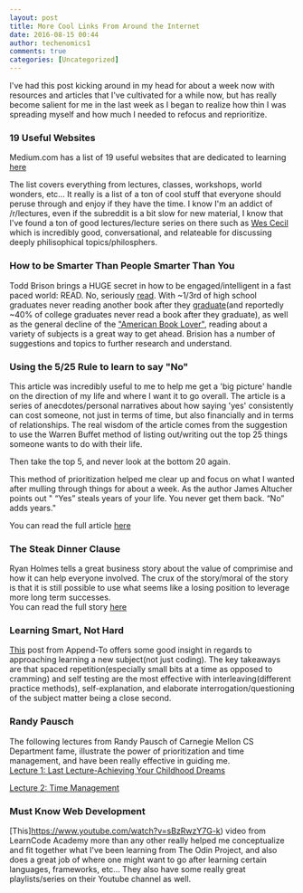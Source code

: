 ```yaml
---
layout: post
title: More Cool Links From Around the Internet
date: 2016-08-15 00:44
author: techenomics1
comments: true
categories: [Uncategorized]
---
```


I've had this post kicking around in my head for about a week now with resources and articles that I've cultivated for a while now, but has really become salient for me in the last week as I began to realize how thin I was spreading myself and how much I needed to refocus and reprioritize.  

### 19 Useful Websites

Medium.com has a list of 19 useful websites that are dedicated to learning [here](https://medium.com/the-mission/19-incredibly-useful-websites-you-wish-you-knew-earlier-eda6f16752c8#.hnrr2dl5b)

The list covers everything from lectures, classes, workshops, world wonders, etc... It really is a list of a ton of cool stuff that everyone should peruse through and enjoy if they have the time.  I know I'm an addict of /r/lectures, even if the subreddit is a bit slow for new material, I know that I've found a ton of good lectures/lecture series on there such as [Wes Cecil](https://www.youtube.com/channel/UC9ff15w4ufviWfv9UfIuByA) which is incredibly good, conversational, and relateable for discussing deeply philisophical topics/philosphers.  


### How to be Smarter Than People Smarter Than You

Todd Brison brings a HUGE secret in how to be engaged/intelligent in a fast paced world: READ.  No, seriously [read](https://medium.com/the-mission/how-to-be-smarter-than-people-smarter-than-you-7c66feec860b#.3f1mnr451).  With ~1/3rd of high school graduates never reading another book after they [graduate](https://www.google.com/url?sa=t&rct=j&q=&esrc=s&source=web&cd=1&cad=rja&uact=8&ved=0ahUKEwj62vSm6sLOAhVBHmMKHRWTDesQFggeMAA&url=http%3A%2F%2Fmentalfloss.com%2Farticle%2F27590%2Fwho-reads-books&usg=AFQjCNEtYY-qOFYHp2bbCoTCnHo8SsWcQg&sig2=Zwnwg9NnrilIcRBjl8t2gw)(and reportedly ~40% of college graduates never read a book after they graduate), as well as the general decline of the ["American Book Lover"](https://www.google.com/url?sa=t&rct=j&q=&esrc=s&source=web&cd=2&cad=rja&uact=8&ved=0ahUKEwj62vSm6sLOAhVBHmMKHRWTDesQFggnMAE&url=http%3A%2F%2Fwww.theatlantic.com%2Fbusiness%2Farchive%2F2014%2F01%2Fthe-decline-of-the-american-book-lover%2F283222%2F&usg=AFQjCNGOuLf2Op6_oiwfAmrkakyt8RhV_g&sig2=AiEsRlxisAdo6EsPLC7VhQ), reading about a variety of subjects is a great way to get ahead.  Brision has a number of suggestions and topics to further research and understand.  



### Using the 5/25 Rule to learn to say "No"

This article was incredibly useful to me to help me get a 'big picture' handle on the direction of my life and where I want it to go overall.  The article is a series of anecdotes/personal narratives about how saying 'yes' consistently can cost someone, not just in terms of time, but also financially and in terms of relationships.  The real wisdom of the article comes from the suggestion to use the Warren Buffet method of listing out/writing out the top 25 things someone wants to do with their life.  

Then take the top 5, and never look at the bottom 20 again.  

This method of prioritization helped me clear up and focus on what I wanted after mulling through things for about a week.  As the author James Altucher points out " “Yes” steals years of your life. You never get them back. “No” adds years."

You can read the full article [here](https://medium.com/the-mission/using-the-5-25-rule-to-learn-to-say-no-c84164aa9dd6#.490733ub9)

### The Steak Dinner Clause

Ryan Holmes tells a great business story about the value of comprimise and how it can help everyone involved.  The crux of the story/moral of the story is that it is still possible to use what seems like a losing position to leverage more long term successes.  
You can read the full story [here](https://medium.com/@invoker/how-to-use-the-steak-clause-to-win-your-next-negotiation-55b4dafbea94#.xewspxo7r)

### Learning Smart, Not Hard

[This](https://medium.com/@appendTo/learn-smart-not-hard-applying-learning-research-to-learning-programming-b42ff9bb863a?mc_cid=2cf55638c0&mc_eid=1de4a643d0#.wpyopj21z) post from Append-To offers some good insight in regards to approaching learning a new subject(not just coding).  The key takeaways are that spaced repetition(especially small bits at a time as opposed to cramming) and self testing are the most effective with interleaving(different practice methods), self-explanation, and elaborate interrogation/questioning of the subject matter being a close second.  

### Randy Pausch
The following lectures from Randy Pausch of Carnegie Mellon CS Department fame, illustrate the power of prioritization and time management, and have been really effective in guiding me.  
[Lecture 1: Last Lecture-Achieving Your Childhood Dreams](https://www.youtube.com/watch?v=ji5_MqicxSo)

[Lecture 2: Time Management](https://www.youtube.com/watch?v=oTugjssqOT0)


### Must Know Web Development

[This]https://www.youtube.com/watch?v=sBzRwzY7G-k) video from LearnCode Academy more than any other really helped me conceptualize and fit together what I've been learning from The Odin Project, and also does a great job of where one might want to go after learning certain languages, frameworks, etc...  They also have some really great playlists/series on their Youtube channel as well.  



